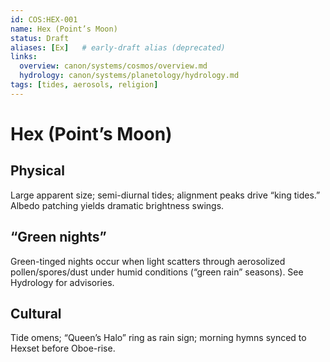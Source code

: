 ```yaml
---
id: COS:HEX-001
name: Hex (Point’s Moon)
status: Draft
aliases: [Ex]   # early-draft alias (deprecated)
links:
  overview: canon/systems/cosmos/overview.md
  hydrology: canon/systems/planetology/hydrology.md
tags: [tides, aerosols, religion]
---
```


# Hex (Point’s Moon)

## Physical
Large apparent size; semi-diurnal tides; alignment peaks drive “king tides.” Albedo patching yields dramatic brightness swings.

## “Green nights”
Green-tinged nights occur when light scatters through aerosolized pollen/spores/dust under humid conditions (“green rain” seasons). See Hydrology for advisories.

## Cultural
Tide omens; “Queen’s Halo” ring as rain sign; morning hymns synced to Hexset before Oboe-rise.
